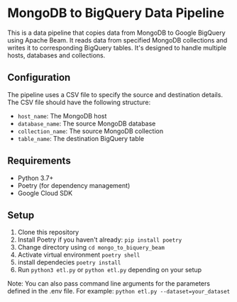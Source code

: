 # MongoDB to BigQuery Data Pipeline

This is a data pipeline that copies data from MongoDB to Google BigQuery using Apache Beam. It reads data from specified MongoDB collections and writes it to corresponding BigQuery tables. It's designed to handle multiple hosts, databases and collections.

## Configuration

The pipeline uses a CSV file to specify the source and destination details. The CSV file should have the following structure:

- `host_name`: The MongoDB host
- `database_name`: The source MongoDB database
- `collection_name`: The source MongoDB collection
- `table_name`: The destination BigQuery table

## Requirements

- Python 3.7+
- Poetry (for dependency management)
- Google Cloud SDK

## Setup

1. Clone this repository
2. Install Poetry if you haven't already: `pip install poetry`
3. Change directory using `cd mongo_to_biquery_beam`
4. Activate virtual environment `poetry shell`
5. install dependecies `poetry install`
6. Run `python3 etl.py` or `python etl.py` depending on your setup

Note: You can also pass command line arguments for the parameters defined in the .env file. For example: `python etl.py --dataset=your_dataset`

